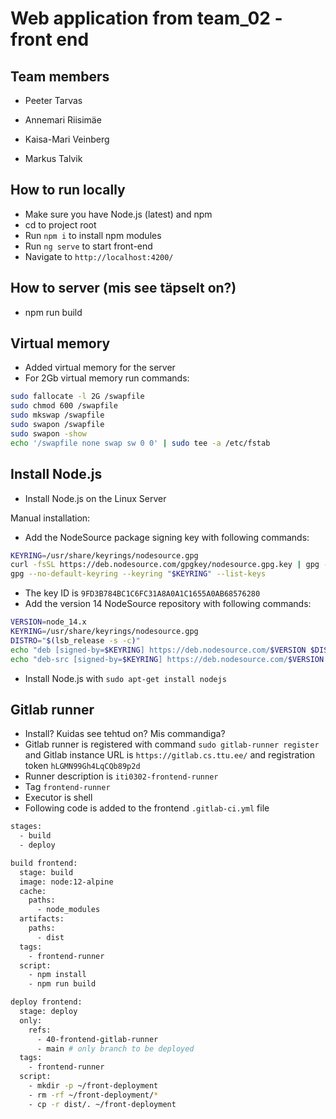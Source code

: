 # Web application from team_02 - front end

## Team members
  - Peeter Tarvas

  - Annemari Riisimäe

  - Kaisa-Mari Veinberg

  - Markus Talvik

## How to run locally

  - Make sure you have Node.js (latest) and npm
  - cd to project root
  - Run `npm i` to install npm modules
  - Run `ng serve` to start front-end
  - Navigate to `http://localhost:4200/`

## How to server (mis see täpselt on?)
  - npm run build

## Virtual memory

 - Added virtual memory for the server
 - For 2Gb virtual memory run commands:

```bash
sudo fallocate -l 2G /swapfile  
sudo chmod 600 /swapfile  
sudo mkswap /swapfile  
sudo swapon /swapfile  
sudo swapon -show  
echo '/swapfile none swap sw 0 0' | sudo tee -a /etc/fstab
```


## Install Node.js

 - Install Node.js on the Linux Server
   
 Manual installation: 
 - Add the NodeSource package signing key with following commands:

```bash
KEYRING=/usr/share/keyrings/nodesource.gpg
curl -fsSL https://deb.nodesource.com/gpgkey/nodesource.gpg.key | gpg --dearmor | sudo tee "$KEYRING" >/dev/null
gpg --no-default-keyring --keyring "$KEYRING" --list-keys
```

 - The key ID is `9FD3B784BC1C6FC31A8A0A1C1655A0AB68576280`
 - Add the version 14 NodeSource repository with following commands:

```bash
VERSION=node_14.x
KEYRING=/usr/share/keyrings/nodesource.gpg
DISTRO="$(lsb_release -s -c)"
echo "deb [signed-by=$KEYRING] https://deb.nodesource.com/$VERSION $DISTRO main" | sudo tee /etc/apt/sources.list.d/nodesource.list
echo "deb-src [signed-by=$KEYRING] https://deb.nodesource.com/$VERSION $DISTRO main" | sudo tee -a /etc/apt/sources.list.d/nodesource.list
```
 - Install Node.js with `sudo apt-get install nodejs`

## Gitlab runner

 - Install? Kuidas see tehtud on? Mis commandiga?
 - Gitlab runner is registered with command `sudo gitlab-runner register` 
   and Gitlab instance URL is `https://gitlab.cs.ttu.ee/` and registration token `hLGMN99Gh4LqCQb89p2d`
 - Runner description is `iti0302-frontend-runner`
 - Tag `frontend-runner`
 - Executor is shell
 - Following code is added to the frontend `.gitlab-ci.yml` file

```bash
stages:
  - build
  - deploy

build frontend:
  stage: build
  image: node:12-alpine
  cache:
    paths:
      - node_modules
  artifacts:
    paths:
      - dist
  tags:
    - frontend-runner
  script:
    - npm install
    - npm run build

deploy frontend:
  stage: deploy
  only:
    refs:
      - 40-frontend-gitlab-runner
      - main # only branch to be deployed
  tags:
    - frontend-runner
  script:
    - mkdir -p ~/front-deployment
    - rm -rf ~/front-deployment/*
    - cp -r dist/. ~/front-deployment
```
